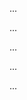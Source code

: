 <panel type="warning" header=":trophy: Can interpret intermediate sequence diagrams :star::star:" expandable expanded no-close>

<panel type="warning" header=":trophy: Can interpret sequence diagrams with reference frames :star::star:" expandable>
  <include src="../../book/uml/sequenceDiagrams/referenceFrames/full.md" />
  <panel header=":trophy: Evidence" expanded>

...

  </panel>
</panel>

<panel type="warning" header=":trophy: Can interpret sequence diagrams with object deletion :star::star:" expandable>
  <include src="../../book/uml/sequenceDiagrams/objectDeletion/full.md" />
  <panel header=":trophy: Evidence" expanded>

...

  </panel>
</panel>

<panel type="warning" header=":trophy: Can interpret sequence diagrams with self invocation :star::star:" expandable>
  <include src="../../book/uml/sequenceDiagrams/selfInvocation/full.md" />
  <panel header=":trophy: Evidence" expanded>

...

  </panel>
</panel>

<panel type="warning" header=":trophy: Can interpret sequence diagrams with alternative paths :star::star:" expandable>
  <include src="../../book/uml/sequenceDiagrams/alternativePaths/full.md" />
  <panel header=":trophy: Evidence" expanded>

...

  </panel>
</panel>

<panel type="warning" header=":trophy: Can interpret sequence diagrams with optional paths :star::star:" expandable>
  <include src="../../book/uml/sequenceDiagrams/optionalPaths/full.md" />
  <panel header=":trophy: Evidence" expanded>

...

  </panel>
</panel>

</panel>
